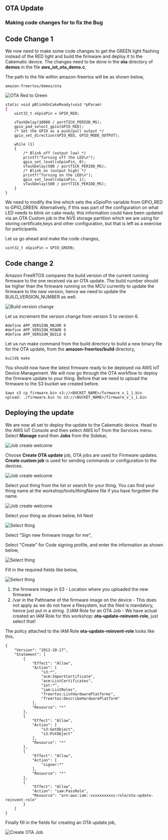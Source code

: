 
## OTA Update 

### Making code changes for to fix the Bug


## Code Change 1
We now need to make some code changes to get the GREEN light flashing instead of the RED light and build the firmware and deploy it to the Cakematic device. The changes need to be done in the **ota** directory of **demos** in the file **aws_iot_ota_demo.c**, 

The path to the file within amazon-freertos will be as shown below,

```
amazon-freertos/demos/ota
```

![OTA Red to Green](ws_ota_red_to_green.png?raw=true)


```
static void pBlinkOnCakeReady(void *pParam)
{
    uint32_t xGpioPin = GPIO_RED;

    vTaskDelay(10000 / portTICK_PERIOD_MS);
    gpio_pad_select_gpio(GPIO_RED);
    /* Set the GPIO as a push/pull output */
    gpio_set_direction(GPIO_RED, GPIO_MODE_OUTPUT);

    while (1)
    {
        /* Blink off (output low) */
        printf("Turning off the LED\n");
        gpio_set_level(xGpioPin, 0);
        vTaskDelay(500 / portTICK_PERIOD_MS);
        /* Blink on (output high) */
        printf("Turning on the LED\n");
        gpio_set_level(xGpioPin, 1);
        vTaskDelay(500 / portTICK_PERIOD_MS);
    }
}

```

We need to modify the line which sets the xGpioPin variable from GPIO_RED to GPIO_GREEN. Alternatively, if this was part of the configuration on what LED needs to blink on cake ready, this information could have been updated via an OTA Custom job in the NVS storage partition which we are using for storing certificate,keys and other configuration, but that is left as a exercise for participants.

Let us go ahead and make the code changes,

```
uint32_t xGpioPin = GPIO_GREEN;
```


## Code change 2

Amazon FreeRTOS compares the build version of the current running firmware to the one received via an OTA update. The build number should be higher than the firmware running on the MCU currently to update the firmware to the new version, hence we need to update the BUILD_VERSION_NUMBER as well.

![Build version change](ws_app_version_change.png?raw=true)

Let us increment the version change from version 5 to version 6.

```
#define APP_VERSION_MAJOR 0
#define APP_VERSION_MINOR 9
#define APP_VERSION_BUILD 6
```

Let us run make command from the build directory to build a new binary file for the OTA update, from the **amazon-freertos/build** directory,

```
build$ make
```

You should now have the latest frmware ready to be deployed via AWS IoT Device Management. We will now go through the OTA workflow to deploy the firmware update to your thing. Before that we need to upload the firmware to the S3 bucket we created before. 

```
$aws s3 cp firmware.bin s3://<BUCKET_NAME>/furmware_v_1_1.bin
upload: ./firmware.bin to s3://<BUCKET_NAME>/firmware_v_1_1.bin 

```

## Deploying the update

We are now all set to deploy the update to the Cakematic device. Head to the AWS IoT Console and then select AWS IoT from the Services menu. Select **Manage** eand then **Jobs** from the Sidebar,

![Job create welcome](ws_create_job_welcome.png?raw=true)


Choose **Create OTA update** job, OTA jobs are used for Firmware updates. **Create custom job** is used for sending commands or configuration to the devices. 

![Job create welcome](ws_creat_ota_job.png?raw=true)


Select yout thing from the list or search for your thing. You can find your thing name at the workshop/tools/thingName file if you have forgotten the name.

![Job create welcome](ws_select_thing_for_ota.png?raw=true)


Select your thing as shown below, hit Next

![Select thing](ws_thing_selected_for_ota.png?raw=true)


Select "Sign new firmware image for me", 

Select "Create" for Code signing profile, and enter the information as shown below,

![Select thing](ws_code_signing_profile.png?raw=true)


Fill in the required fields like below,

![Select thing](ws_ota_info_provided.png?raw=true)


1. the firmware image in S3 - Location where you uploaded the new firmware
2. /var in the Pathname of the firmware image on the device - This does not apply as we do not have a filesystem, but the filed is mandatory, hence just put in a string.
3.IAM Role for an OTA Job - We have actual created an IAM Role for this workshop: **ota-update-reinvent-role**, just select that!

The policy attached to the IAM Role **ota-update-reinvent-role** looks like this,

```
{
    "Version": "2012-10-17",
    "Statement": [
        {
            "Effect": "Allow",
            "Action": [
                "s3:*",
                "acm:ImportCertificate",
                "acm:ListCertificates",
                "iot:*",
                "iam:ListRoles",
                "freertos:ListHardwarePlatforms",
                "freertos:DescribeHardwarePlatform"
            ],
            "Resource": "*"
        },
        {
            "Effect": "Allow",
            "Action": [
                "s3:GetObject",
                "s3:PutObject"
            ],
            "Resource": "*"
        },
        {
            "Effect": "Allow",
            "Action": [
                "signer:*"
            ],
            "Resource": "*"
        },
        {
            "Effect": "Allow",
            "Action": "iam:PassRole",
            "Resource": "arn:aws:iam::xxxxxxxxxxx:role/ota-update-reinvent-role"
        }
    ]
}
```

Finally fill in the fields for creating an OTA update job,

![Create OTA Job](ws_final_ota_step.png?raw=true)







